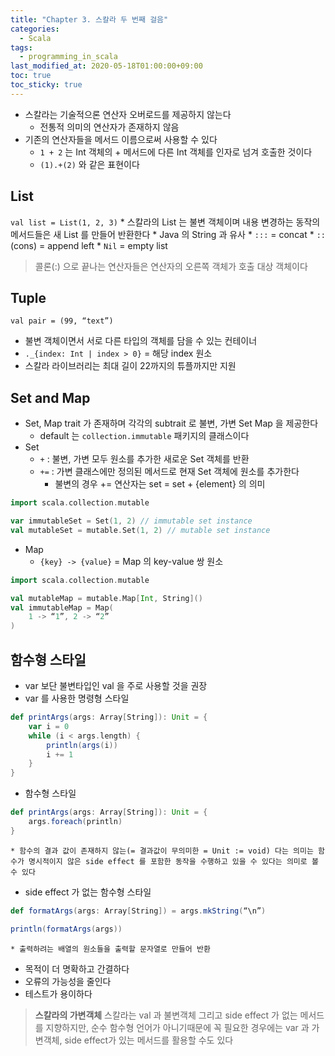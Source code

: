 ```yaml
---
title: "Chapter 3. 스칼라 두 번째 걸음"
categories:
  - Scala
tags:
  - programming_in_scala
last_modified_at: 2020-05-18T01:00:00+09:00
toc: true
toc_sticky: true
---
```

* 스칼라는 기술적으론 연산자 오버로드를 제공하지 않는다
	* 전통적 의미의 연산자가 존재하지 않음
* 기존의 연산자들을 메서드 이름으로써 사용할 수 있다
	* `1 + 2` 는 Int 객체의 + 메서드에 다른 Int 객체를 인자로 넘겨 호출한 것이다
	* `(1).+(2)` 와 같은 표현이다

## List
`val list = List(1, 2, 3)`
	* 스칼라의 List 는 불변 객체이며 내용 변경하는 동작의 메서드들은 새 List 를 만들어 반환한다
		* Java 의 String 과 유사
	* `:::` = concat
	* `::` (cons) = append left
	* `Nil` = empty list

> 콜론(:) 으로 끝나는 연산자들은 연산자의 오른쪽 객체가 호출 대상 객체이다

## Tuple
`val pair = (99, “text”)`
* 불변 객체이면서 서로 다른 타입의 객체를 담을 수 있는 컨테이너
* `._{index: Int | index > 0}` = 해당 index 원소
* 스칼라 라이브러리는 최대 길이 22까지의 튜플까지만 지원

## Set and Map
* Set, Map trait 가 존재하며 각각의 subtrait 로 불변, 가변 Set Map 을 제공한다
	* default 는 `collection.immutable` 패키지의 클래스이다
* Set
	* `+` : 불변, 가변 모두 원소를 추가한 새로운 Set 객체를 반환
	* `+=` : 가변 클래스에만 정의된 메서드로 현재 Set 객체에 원소를 추가한다
		* 불변의 경우 += 연산자는 set = set + {element} 의 의미
```scala
import scala.collection.mutable

var immutableSet = Set(1, 2) // immutable set instance
val mutableSet = mutable.Set(1, 2) // mutable set instance
```

* Map
	* `{key} -> {value}` = Map 의 key-value 쌍 원소
```scala
import scala.collection.mutable

val mutableMap = mutable.Map[Int, String]()
val immutableMap = Map(
	1 -> “1”, 2 -> “2”
)
```

## 함수형 스타일
* var 보단 불변타입인 val 을 주로 사용할 것을 권장
* var 를 사용한 명령형 스타일
```scala
def printArgs(args: Array[String]): Unit = {
	var i = 0
	while (i < args.length) {
		println(args(i))
		i += 1
	}
}
```
* 함수형 스타일
```scala
def printArgs(args: Array[String]): Unit = {
	args.foreach(println)
}
```
	* 함수의 결과 값이 존재하지 않는(= 결과값이 무의미한 = Unit := void) 다는 의미는 함수가 명시적이지 않은 side effect 를 포함한 동작을 수행하고 있을 수 있다는 의미로 볼 수 있다
* side effect 가 없는 함수형 스타일
```scala
def formatArgs(args: Array[String]) = args.mkString(“\n”)

println(formatArgs(args))
```
	* 출력하려는 배열의 원소들을 출력할 문자열로 만들어 반환
* 목적이 더 명확하고 간결하다
* 오류의 가능성을 줄인다
* 테스트가 용이하다

> **스칼라의 가변객체**
> 스칼라는 val 과 불변객체 그리고 side effect 가 없는 메서드를 지향하지만,  순수 함수형 언어가 아니기때문에 꼭 필요한 경우에는 var 과 가변객체, side effect가 있는 메서드를 활용할 수도 있다

